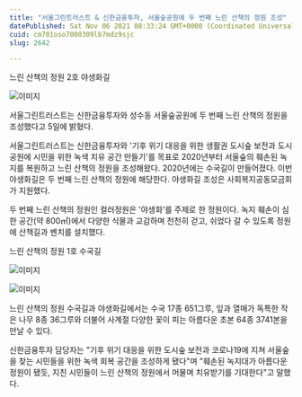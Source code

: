 ```yaml
---
title: "서울그린트러스트 & 신한금융투자, 서울숲공원에 두 번째 느린 산책의 정원 조성"
datePublished: Sat Nov 06 2021 08:33:24 GMT+0000 (Coordinated Universal Time)
cuid: cm701oso7000309lb7mdz9sjc
slug: 2642

---
```



느린 산책의 정원 2호 야생화길

![이미지](https://cdn.hashnode.com/res/hashnode/image/upload/v1739251915377/00f897e2-f410-41a3-a4c0-7794d36934c8.jpeg)

서울그린트러스트는 신한금융투자와 성수동 서울숲공원에 두 번째 느린 산책의 정원을 조성했다고 5일에 밝혔다.

서울그린트러스트는 신한금융투자와 '기후 위기 대응을 위한 생활권 도시숲 보전과 도시공원에 시민을 위한 녹색 치유 공간 만들기'를 목표로 2020년부터 서울숲의 훼손된 녹지를 복원하고 느린 산책의 정원을 조성해왔다. 2020년에는 수국길이 만들어졌다. 이번 야생화길은 두 번째 느린 산책의 정원에 해당한다. 야생화길 조성은 사회복지공동모금회가 지원했다.

두 번째 느린 산책의 정원인 컬러정원은 '야생화'를 주제로 한 정원이다. 녹지 훼손이 심한 공간(약 800㎡)에서 다양한 식물과 교감하며 천천히 걷고, 쉬었다 갈 수 있도록 정원에 산책길과 벤치를 설치했다.

느린 산책의 정원 1호 수국길

![이미지](https://cdn.hashnode.com/res/hashnode/image/upload/v1739251917993/a51820fe-3356-42a9-ac77-f4b172b2e681.jpeg)

![이미지](https://cdn.hashnode.com/res/hashnode/image/upload/v1739251920981/7f307c53-8d91-4736-ad4f-df70b9e4fc7c.jpeg)

느린 산책의 정원 수국길과 야생화길에서는 수국 17종 651그루, 잎과 열매가 독특한 작은 나무 8종 36그루와 더불어 사계절 다양한 꽃이 피는 아름다운 초본 64종 3741본을 만날 수 있다.

신한금융투자 담당자는 "기후 위기 대응을 위한 도시숲 보전과 코로나19에 지쳐 서울숲을 찾는 시민들을 위한 녹색 회복 공간을 조성하게 됐다"며 "훼손된 녹지대가 아름다운 정원이 됐듯, 지친 시민들이 느린 산책의 정원에서 머물며 치유받기를 기대한다"고 말했다.